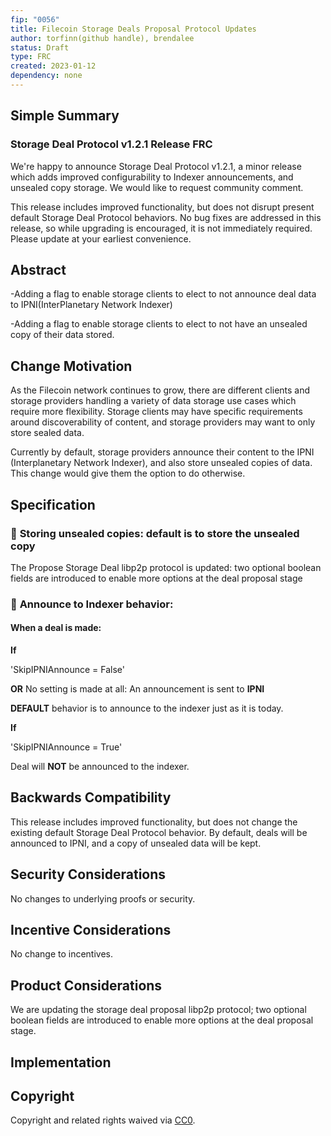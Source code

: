 ```yaml
---
fip: "0056"
title: Filecoin Storage Deals Proposal Protocol Updates
author: torfinn(github handle), brendalee
status: Draft
type: FRC
created: 2023-01-12
dependency: none
---
```


## Simple Summary

### Storage Deal Protocol v1.2.1 Release FRC
We're happy to announce Storage Deal Protocol v1.2.1, a minor release which adds improved configurability to Indexer announcements, and unsealed copy storage. We would like to request community comment.


This release includes improved functionality, but does not disrupt present default Storage Deal Protocol behaviors. No bug fixes are addressed in this release, so while upgrading is encouraged, it is not immediately required. Please update at your earliest convenience.


## Abstract

-Adding a flag to enable storage clients to elect to not announce deal data to IPNI(InterPlanetary Network Indexer)


-Adding a flag to enable storage clients to elect to not have an unsealed copy of their data stored.



## Change Motivation

As the Filecoin network continues to grow, there are different clients and storage providers handling a variety of data storage use cases which require more flexibility. Storage clients may have specific requirements around discoverability of content, and storage providers may want to only store sealed data. 

Currently by default, storage providers announce their content to the IPNI (Interplanetary Network Indexer), and also store unsealed copies of data. This change would give them the option to do otherwise. 

## Specification

### :file_folder: **Storing unsealed copies:** default is to store the unsealed copy ###


The Propose Storage Deal libp2p protocol is updated: two optional boolean fields are introduced to enable more options at the deal proposal stage

### :satellite: **Announce to Indexer behavior:** ###


#### When a deal is made: ####


**If**


   'SkipIPNIAnnounce = False'


**OR** No setting is made at all: An announcement is sent to **IPNI**


**DEFAULT** behavior is to announce to the indexer just as it is today.


**If**


   'SkipIPNIAnnounce = True'


Deal will **NOT** be announced to the indexer.


## **Backwards Compatibility**

This release includes improved functionality, but does not change the existing default Storage Deal Protocol behavior. By default, deals will be announced to IPNI, and a copy of unsealed data will be kept.

## **Security Considerations**

No changes to underlying proofs or security.

## **Incentive Considerations**

No change to incentives.

## **Product Considerations**

We are updating the storage deal proposal libp2p protocol; two optional boolean fields are introduced to enable more options at the deal proposal stage. 

## **Implementation**

<link to the new propose storage deal protocol>

## **Copyright**

Copyright and related rights waived via [CC0](https://creativecommons.org/publicdomain/zero/1.0/).


